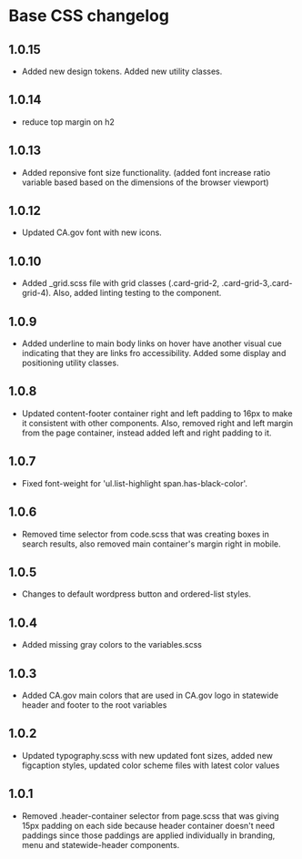 # Base CSS changelog

## 1.0.15
* Added new design tokens. Added new utility classes.

## 1.0.14
* reduce top margin on h2

## 1.0.13
* Added reponsive font size functionality. (added font increase ratio variable based based on the dimensions of the browser viewport)

## 1.0.12
* Updated CA.gov font with new icons.

## 1.0.10
* Added _grid.scss file with grid classes (.card-grid-2, .card-grid-3,.card-grid-4). Also, added linting testing to the component.

## 1.0.9
* Added underline to main body links on hover have another visual cue indicating that they are links fro accessibility. Added some display and positioning utility classes.

## 1.0.8
* Updated content-footer container right and left padding to 16px to make it consistent with other components. Also, removed right and left margin from the page container, instead added left and right padding to it.

## 1.0.7
* Fixed font-weight for 'ul.list-highlight span.has-black-color'.

## 1.0.6
* Removed time selector from code.scss that was creating boxes in search results, also removed main container's margin right in mobile.

## 1.0.5
* Changes to default wordpress button and ordered-list styles.

## 1.0.4
* Added missing gray colors to the variables.scss

## 1.0.3
* Added CA.gov main colors that are used in CA.gov logo in statewide header and footer to the root variables

## 1.0.2
* Updated typography.scss with new updated font sizes, added new figcaption styles, updated color scheme files with latest color values

## 1.0.1
* Removed .header-container selector from page.scss that was giving 15px padding on each side because header container doesn't need paddings since those paddings are applied individually in branding, menu and statewide-header components.
